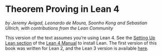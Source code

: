 # Theorem Proving in Lean 4

*by Jeremy Avigad, Leonardo de Moura, Soonho Kong and Sebastian Ullrich, with contributions from the Lean Community*

This version of the text assumes you’re using Lean 4. See the [Setting
Up Lean section](https://lean-lang.org/lean4/doc/setup.html) of
the [Lean 4 Manual](https://lean-lang.org/lean4/doc/) to install Lean. The first version of this book was
written for Lean 2, and the Lean 3 version is available
[here](https://leanprover.github.io/theorem_proving_in_lean/).
